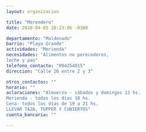 ```yaml
---
layout: organizacion

title: "Merendero"
date: 2020-04-05 20:23:06 -0300

departamento: "Maldonado"
barrio: "Playa Grande"
actividades: "Merienda"
necesidades: "Alimentos no perecederos, 
leche y pan"
telefono_contacto: "094254015"
direccion: "Calle 26 entre 2 y 3"

otros_contactos: ""
horario: ""
aclaraciones: "Almuerzo - sábados y domingos 13 hs.
Merienda - todos los días 18 hs.
Cena- todos los días de 19 a 21 hs.
LLEVAR TAZA, TUPPER Y CUBIERTOS"
cuenta_bancaria: ""

---
```

